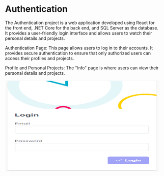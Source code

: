 # Authentication

The Authentication project is a web application developed using React for the front end, 
.NET Core for the back end, and SQL Server as the database. 
It provides a user-friendly login interface and allows users to watch their personal details and projects.

Authentication Page: 
This page allows users to log in to their accounts. 
It provides secure authentication to ensure that only authorized users can access their profiles and projects.

Profile and Personal Projects: 
The "Info" page is where users can view their personal details and projects.


<kbd><img src="/Frontend/public/assets/loginImage.PNG" width="600" height="300"></kbd>
